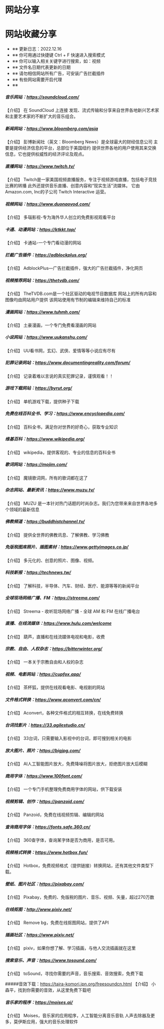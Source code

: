 # 网站分享

# 网站收藏分享

* ※※ 更新日志：2022.12.16
* ※※ 你可用通过快捷键 Ctrl + F 快速进入搜索模式
* ※※ 你可以输入相关关键字进行搜索，如：视频
* ※※ 文件名日期代表更新的日期
* ※※ 请勿相信网站所有广告，可安装广告拦截插件
* ※※ 有些网站需要开启代理
* ※※

##### 音乐网站：https://soundcloud.com/

【介绍】
在 SoundCloud 上连接
发现、流式传输和分享来自世界各地新兴艺术家和主要艺术家的不断扩大的音乐组合。

##### 新闻网站：https://www.bloomberg.com/asia

【介绍】
彭博新闻社（英文：Bloomberg News）是全球最大的财经信息公司
主要是提供经济信息的平台，总部位于美国纽约
提供世界各地的用户使用其来交换信息，它也提供权威性的经济评论及观点。

##### 直播网站：https://www.twitch.tv/

【介绍】
Twitch是一家美国视频直播服务，专注于视频游戏直播，包括电子竞技比赛的转播
此外还提供音乐直播、创意内容和“现实生活”流媒体。
它由Amazon.com, Inc的子公司 Twitch Interactive 运营。

##### 视频网站：https://www.duonaovod.com/

【介绍】
多瑙影视-专为海外华人创立的免费影视观看平台

##### 卡通、动漫网站：https://ktkkt.top/

【介绍】
卡通站-一个专门看动漫的网站

##### 拦截广告插件：https://adblockplus.org/

【介绍】
AdblockPlus—广告拦截插件，强大的广告拦截插件，净化网页

##### 视频推荐网站：https://thetvdb.com/

【介绍】
TheTVDB.com是一个社区驱动的电视节目数据库
网站上的所有内容和图像均由网站用户提供
该网站使用有节制的编辑来维持自己的标准

##### 漫画网站：https://www.tuhmh.com/

【介绍】
土豪漫画，一个专门免费看漫画的网站

##### 小说网站：https://www.uukanshu.com/

【介绍】
UU看书网，玄幻、武侠、爱情等等小说应有尽有

##### 犯罪记录网站：https://www.documentingreality.com/forum/

【介绍】
记录着难以言说的真实犯罪记录，谨慎观看！！

##### 游戏下载网站：https://byrut.org/

【介绍】
单机游戏下载，提供种子下载

##### 免费在线百科全书、学习：https://www.encyclopedia.com/

【介绍】
百科全书，满足你对世界的好奇心，获取专业知识

##### 维基百科：https://www.wikipedia.org/

【介绍】
wikipedia，提供客观的、专业的信息的百科全书

##### 歌词网站：https://mojim.com/

【介绍】
魔镜歌词网，所有的歌词都在这了

##### 杂志网站、最新资讯：https://www.muzu.tv/

【介绍】
MUZU 是一本针对热门话题的时尚杂志。我们为您带来来自世界各地多个领域的最新信息

##### 佛教频道：https://buddhistchannel.tv/

【介绍】
提供全世界的佛教讯息、了解佛教、学习佛教

##### 免版税图库照片、插图素材：https://www.gettyimages.co.jp/

【介绍】
多元化的、创意的照片、图像、视频。

##### 科技新报：https://technews.tw/

【介绍】
了解科技，半导体、汽车、财经、医疗、能源等等的新闻平台

##### 全球现场网络广播、FM：https://streema.com/

【介绍】
Streema - 收听现场网络广播 - 全球 AM 和 FM 在线广播电台

##### 直播、在线流媒体：https://www.hulu.com/welcome

【介绍】
葫芦，直播和在线流媒体电视和电影，收费

##### 宗教、自由、人权杂志：https://bitterwinter.org/

【介绍】
一本关于宗教自由和人权的杂志

##### 视频、电影网站：https://cupfox.app/

【介绍】
茶杯狐，提供在线观看电影、电视剧的网站

##### 文件格式转换：https://www.aconvert.com/cn/

【介绍】
Aconvert，各种文件格式的相互转换，在线免费转换

##### 台词找影片：https://33.agilestudio.cn/

【介绍】
33台词，只需要输入影视中的台词，即可搜到相关的电影

##### 放大图片、照片：https://bigjpg.com/

【介绍】
AI人工智能图片放大，免费降噪将图片放大，拒绝图片放大后模糊

##### 商用字体：https://www.100font.com/

【介绍】
一个专门手机整理免费商用字体的网站，供下载安装

##### 视频剪辑、创作：https://panzoid.com/

【介绍】
Panzoid，免费在线视频剪辑、编辑的网站

##### 查询商用字体：https://fonts.safe.360.cn/

【介绍】
360查字体，查询某字体是否为商用，是否可用。

##### 视频格式转换：https://www.hotbox.fun/

【介绍】
Hotbox，免费视频格式（提供链接）转换网站，还有其他文件类型下载。

##### 壁纸、图片社区：https://pixabay.com/

【介绍】
Pixabay，免费的、免版税的图片、音乐、视频、矢量，超过270万数

##### 在线抠图：http://www.pixiv.net/

【介绍】
Remove bg，免费在线抠图网站，提供了API

##### 插画社区：https://www.pixiv.net/

【介绍】
pixiv，如果你想了解、学习插画，与他人交流插画就在这里

##### 搜索音乐、声音：https://www.tosound.com/

【介绍】
toSound，寻找你需要的声音，音乐搜索、音效搜索，免费下载

#####音效下载：https://taira-komori.jpn.org/freesoundcn.html
【介绍】
小森平，找到你需要的音效，从这里免费下载吧

##### 音乐家的程序：https://moises.ai/

【介绍】
Moises，音乐家的应用程序，人工智能分离音乐音轨
人声去除器及更多，莫伊斯应用，强大的音乐处理软件
